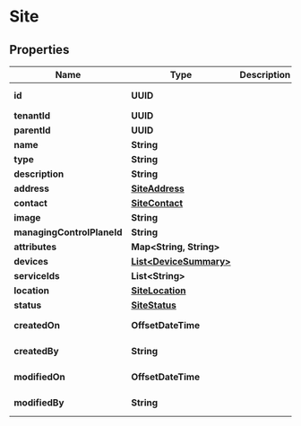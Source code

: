 

# Site


## Properties

Name | Type | Description | Notes
------------ | ------------- | ------------- | -------------
**id** | **UUID** |  |  [optional] [readonly]
**tenantId** | **UUID** |  |  [optional]
**parentId** | **UUID** |  |  [optional]
**name** | **String** |  |  [optional]
**type** | **String** |  |  [optional]
**description** | **String** |  |  [optional]
**address** | [**SiteAddress**](SiteAddress.md) |  |  [optional]
**contact** | [**SiteContact**](SiteContact.md) |  |  [optional]
**image** | **String** |  |  [optional]
**managingControlPlaneId** | **String** |  |  [optional]
**attributes** | **Map&lt;String, String&gt;** |  |  [optional]
**devices** | [**List&lt;DeviceSummary&gt;**](DeviceSummary.md) |  |  [optional]
**serviceIds** | **List&lt;String&gt;** |  |  [optional]
**location** | [**SiteLocation**](SiteLocation.md) |  |  [optional]
**status** | [**SiteStatus**](SiteStatus.md) |  |  [optional]
**createdOn** | **OffsetDateTime** |  |  [optional] [readonly]
**createdBy** | **String** |  |  [optional] [readonly]
**modifiedOn** | **OffsetDateTime** |  |  [optional] [readonly]
**modifiedBy** | **String** |  |  [optional] [readonly]




